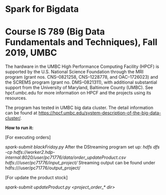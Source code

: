 # Spark for Bigdata
# Course IS 789 (Big Data Fundamentals and Techniques), Fall 2019, UMBC 


The hardware in the UMBC High Performance Computing Facility (HPCF) is supported by the U.S. National Science Foundation through the MRI program (grant nos. CNS–0821258, CNS–1228778, and OAC–1726023) and the SCREMS program (grant no. DMS–0821311), with additional substantial support from the University of Maryland, Baltimore County (UMBC). See hpcf.umbc.edu for more information on HPCF and the projects using its resources.

The program has tested in UMBC big data cluster. The detail information can be found at https://hpcf.umbc.edu/system-description-of-the-big-data-cluster/.


**How to run it:**

[For executing orders]

*spark-submit blackFriday.py* 
After the DStreaming program set up:
*hdfs dfs -cp hdfs://worker2.hdp-internal:8020/user/pc71776/data/order_updateProduct.csv hdfs:///user/pc71776/input_project/*
Streaming output can be found under hdfs:///user/pc71776/output_project/

[For update the product stock]

*spark-submit updateProduct.py \<project_order_\* dir>*
